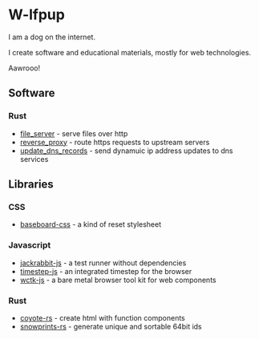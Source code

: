 # W-lfpup

I am a dog on the internet.

I create software and educational materials, mostly for web technologies.

Aawrooo!

## Software

### Rust

- [file_server](https://github.com/w-lfpup/file_server/) - serve files over http
- [reverse_proxy](https://github.com/w-lfpup/reverse_proxy/) - route https requests to upstream servers
- [update_dns_records](https://github.com/w-lfpup/update_dns_records/) - send dynamuic ip address updates to dns services

## Libraries

### CSS

- [baseboard-css](https://github.com/w-lfpup/baseboard-css/) - a kind of reset stylesheet

### Javascript

- [jackrabbit-js](https://github.com/w-lfpup/jackrabbit-js/) - a test runner without dependencies
- [timestep-js](https://github.com/w-lfpup/timestep-js/) - an integrated timestep for the browser
- [wctk-js](https://github.com/w-lfpup/wctk-js/) - a bare metal browser tool kit for web components

### Rust

- [coyote-rs](https://github.com/w-lfpup/coyote-rs/) - create html with function components
- [snowprints-rs](https://github.com/w-lfpup/snowprints-rs/) - generate unique and sortable 64bit ids


